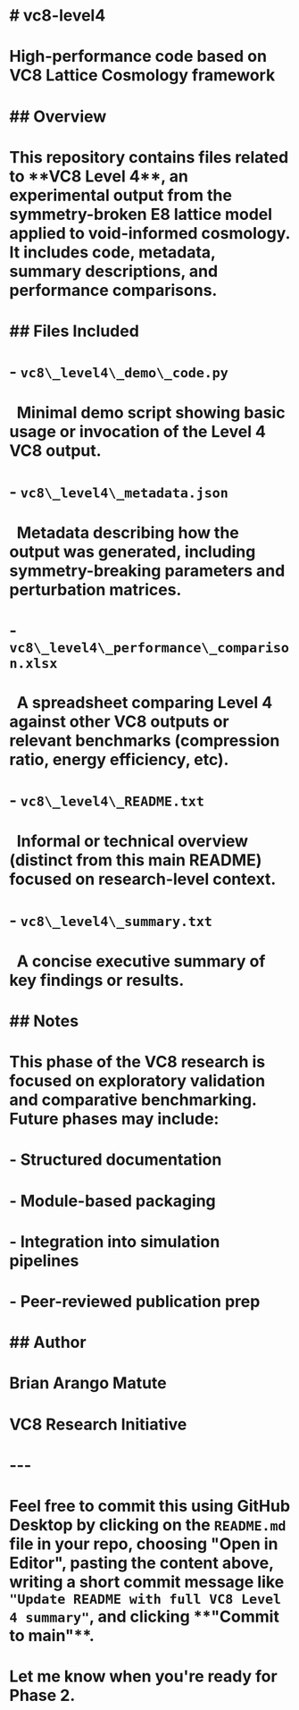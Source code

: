 # \# vc8-level4

# 

# High-performance code based on VC8 Lattice Cosmology framework

# 

# \## Overview

# 

# This repository contains files related to \*\*VC8 Level 4\*\*, an experimental output from the symmetry-broken E8 lattice model applied to void-informed cosmology. It includes code, metadata, summary descriptions, and performance comparisons.

# 

# \## Files Included

# 

# \- `vc8\_level4\_demo\_code.py`  

# &nbsp; Minimal demo script showing basic usage or invocation of the Level 4 VC8 output.

# 

# \- `vc8\_level4\_metadata.json`  

# &nbsp; Metadata describing how the output was generated, including symmetry-breaking parameters and perturbation matrices.

# 

# \- `vc8\_level4\_performance\_comparison.xlsx`  

# &nbsp; A spreadsheet comparing Level 4 against other VC8 outputs or relevant benchmarks (compression ratio, energy efficiency, etc).

# 

# \- `vc8\_level4\_README.txt`  

# &nbsp; Informal or technical overview (distinct from this main README) focused on research-level context.

# 

# \- `vc8\_level4\_summary.txt`  

# &nbsp; A concise executive summary of key findings or results.

# 

# \## Notes

# 

# This phase of the VC8 research is focused on exploratory validation and comparative benchmarking. Future phases may include:

# 

# \- Structured documentation

# \- Module-based packaging

# \- Integration into simulation pipelines

# \- Peer-reviewed publication prep

# 

# \## Author

# 

# Brian Arango Matute  

# VC8 Research Initiative

# 

# ---

# 

# Feel free to commit this using GitHub Desktop by clicking on the `README.md` file in your repo, choosing "Open in Editor", pasting the content above, writing a short commit message like `"Update README with full VC8 Level 4 summary"`, and clicking \*\*"Commit to main"\*\*.

# 

# Let me know when you're ready for Phase 2.

# 

